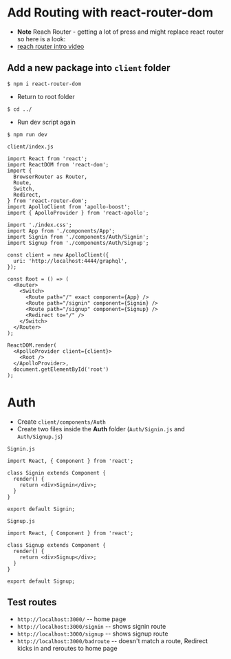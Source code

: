 # Add Routing with react-router-dom

* **Note** Reach Router - getting a lot of press and might replace react router so here is a look:
* [reach router intro video](https://www.youtube.com/watch?time_continue=13&v=3tgz1E4MsAk)

## Add a new package into `client` folder

`$ npm i react-router-dom`

* Return to root folder

`$ cd ../`

* Run dev script again

`$ npm run dev`

`client/index.js`

```
import React from 'react';
import ReactDOM from 'react-dom';
import {
  BrowserRouter as Router,
  Route,
  Switch,
  Redirect,
} from 'react-router-dom';
import ApolloClient from 'apollo-boost';
import { ApolloProvider } from 'react-apollo';

import './index.css';
import App from './components/App';
import Signin from './components/Auth/Signin';
import Signup from './components/Auth/Signup';

const client = new ApolloClient({
  uri: 'http://localhost:4444/graphql',
});

const Root = () => (
  <Router>
    <Switch>
      <Route path="/" exact component={App} />
      <Route path="/signin" component={Signin} />
      <Route path="/signup" component={Signup} />
      <Redirect to="/" />
    </Switch>
  </Router>
);  

ReactDOM.render(
  <ApolloProvider client={client}>
    <Root />
  </ApolloProvider>,
  document.getElementById('root')
);
```

# Auth
* Create `client/components/Auth`
* Create two files inside the **Auth** folder (`Auth/Signin.js` and `Auth/Signup.js`)

`Signin.js`

```
import React, { Component } from 'react';

class Signin extends Component {
  render() {
    return <div>Signin</div>;
  }
}

export default Signin;
```

`Signup.js`

```
import React, { Component } from 'react';

class Signup extends Component {
  render() {
    return <div>Signup</div>;
  }
}

export default Signup;
```

## Test routes
* `http://localhost:3000/` -- home page
* `http://localhost:3000/signin` -- shows signin route
* `http://localhost:3000/signup` -- shows signup route
* `http://localhost:3000/badroute` -- doesn't match a route, Redirect kicks in and reroutes to home page



